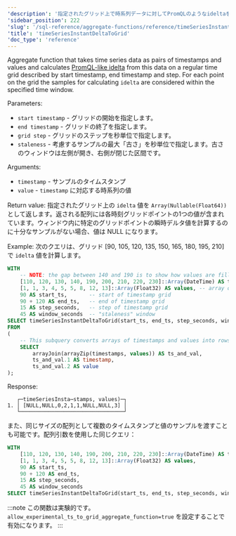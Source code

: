 ```yaml
---
'description': '指定されたグリッド上で時系列データに対してPromQLのようなideltaを計算する集約関数。'
'sidebar_position': 222
'slug': '/sql-reference/aggregate-functions/reference/timeSeriesInstantDeltaToGrid'
'title': 'timeSeriesInstantDeltaToGrid'
'doc_type': 'reference'
---
```


Aggregate function that takes time series data as pairs of timestamps and values and calculates [PromQL-like idelta](https://prometheus.io/docs/prometheus/latest/querying/functions/#idelta) from this data on a regular time grid described by start timestamp, end timestamp and step. For each point on the grid the samples for calculating `idelta` are considered within the specified time window.

Parameters:
- `start timestamp` - グリッドの開始を指定します。
- `end timestamp` - グリッドの終了を指定します。
- `grid step` - グリッドのステップを秒単位で指定します。
- `staleness` - 考慮するサンプルの最大「古さ」を秒単位で指定します。古さのウィンドウは左側が開き、右側が閉じた区間です。

Arguments:
- `timestamp` - サンプルのタイムスタンプ
- `value` - `timestamp` に対応する時系列の値

Return value:
指定されたグリッド上の `idelta` 値を `Array(Nullable(Float64))` として返します。返される配列には各時刻グリッドポイントの1つの値が含まれています。ウィンドウ内に特定のグリッドポイントの瞬時デルタ値を計算するのに十分なサンプルがない場合、値は NULL になります。

Example:
次のクエリは、グリッド [90, 105, 120, 135, 150, 165, 180, 195, 210] で `idelta` 値を計算します。

```sql
WITH
    -- NOTE: the gap between 140 and 190 is to show how values are filled for ts = 150, 165, 180 according to window paramater
    [110, 120, 130, 140, 190, 200, 210, 220, 230]::Array(DateTime) AS timestamps,
    [1, 1, 3, 4, 5, 5, 8, 12, 13]::Array(Float32) AS values, -- array of values corresponding to timestamps above
    90 AS start_ts,       -- start of timestamp grid
    90 + 120 AS end_ts,   -- end of timestamp grid
    15 AS step_seconds,   -- step of timestamp grid
    45 AS window_seconds  -- "staleness" window
SELECT timeSeriesInstantDeltaToGrid(start_ts, end_ts, step_seconds, window_seconds)(timestamp, value)
FROM
(
    -- This subquery converts arrays of timestamps and values into rows of `timestamp`, `value`
    SELECT
        arrayJoin(arrayZip(timestamps, values)) AS ts_and_val,
        ts_and_val.1 AS timestamp,
        ts_and_val.2 AS value
);
```

Response:

```response
   ┌─timeSeriesInsta⋯stamps, values)─┐
1. │ [NULL,NULL,0,2,1,1,NULL,NULL,3] │
   └─────────────────────────────────┘
```

また、同じサイズの配列として複数のタイムスタンプと値のサンプルを渡すことも可能です。配列引数を使用した同じクエリ：

```sql
WITH
    [110, 120, 130, 140, 190, 200, 210, 220, 230]::Array(DateTime) AS timestamps,
    [1, 1, 3, 4, 5, 5, 8, 12, 13]::Array(Float32) AS values,
    90 AS start_ts,
    90 + 120 AS end_ts,
    15 AS step_seconds,
    45 AS window_seconds
SELECT timeSeriesInstantDeltaToGrid(start_ts, end_ts, step_seconds, window_seconds)(timestamps, values);
```

:::note
この関数は実験的です。 `allow_experimental_ts_to_grid_aggregate_function=true` を設定することで有効になります。
:::
